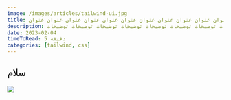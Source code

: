 ```yaml
---
image: /images/articles/tailwind-ui.jpg
title: عنوان عنوان عنوان عنوان عنوان عنوان عنوان عنوان عنوان عنوان عنوان عنوان عنوان عنوان عنوان عنوان عنوان عنوان
description: توضیحات توضیحات توضیحات توضیحات توضیحات توضیحات توضیحات توضیحات توضیحات توضیحات توضیحات توضیحات
date: 2023-02-04
timeToRead: 5 دقیقه
categories: [tailwind, css]
---
```


## سلام

![](/images/articles/tailwind-ui.jpg)
